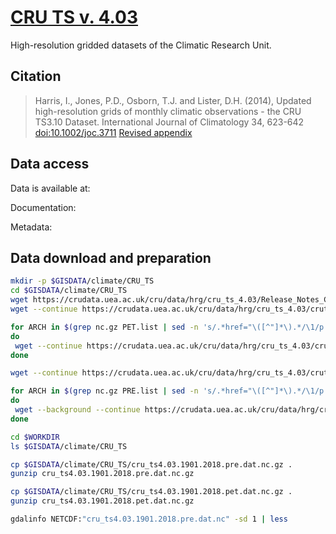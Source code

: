 # [CRU TS v. 4.03](https://crudata.uea.ac.uk/cru/data/hrg/)

High-resolution gridded datasets of the Climatic Research Unit.

## Citation

> Harris, I., Jones, P.D., Osborn, T.J. and Lister, D.H. (2014), Updated high-resolution grids of monthly climatic observations - the CRU TS3.10 Dataset. International Journal of Climatology 34, 623-642 [doi:10.1002/joc.3711](http://dx.doi.org/10.1002/joc.3711)
> [Revised appendix](https://crudata.uea.ac.uk/cru/data/hrg/Revised_Appendix_3_CLD.pdf)

## Data access

Data is available at:
>
Documentation:

Metadata:


## Data download and preparation

```sh
mkdir -p $GISDATA/climate/CRU_TS
cd $GISDATA/climate/CRU_TS
wget https://crudata.uea.ac.uk/cru/data/hrg/cru_ts_4.03/Release_Notes_CRU_TS4.03.txt
wget --continue https://crudata.uea.ac.uk/cru/data/hrg/cru_ts_4.03/cruts.1905011326.v4.03/pet/ -O PET.list

for ARCH in $(grep nc.gz PET.list | sed -n 's/.*href="\([^"]*\).*/\1/p')
do
 wget --continue https://crudata.uea.ac.uk/cru/data/hrg/cru_ts_4.03/cruts.1905011326.v4.03/pet/${ARCH}
done

wget --continue https://crudata.uea.ac.uk/cru/data/hrg/cru_ts_4.03/cruts.1905011326.v4.03/pre/ -O PRE.list

for ARCH in $(grep nc.gz PRE.list | sed -n 's/.*href="\([^"]*\).*/\1/p')
do
 wget --background --continue https://crudata.uea.ac.uk/cru/data/hrg/cru_ts_4.03/cruts.1905011326.v4.03/pre/${ARCH}
done

```

```sh
cd $WORKDIR
ls $GISDATA/climate/CRU_TS

cp $GISDATA/climate/CRU_TS/cru_ts4.03.1901.2018.pre.dat.nc.gz .
gunzip cru_ts4.03.1901.2018.pre.dat.nc.gz

cp $GISDATA/climate/CRU_TS/cru_ts4.03.1901.2018.pet.dat.nc.gz .
gunzip cru_ts4.03.1901.2018.pet.dat.nc.gz

gdalinfo NETCDF:"cru_ts4.03.1901.2018.pre.dat.nc" -sd 1 | less

```
